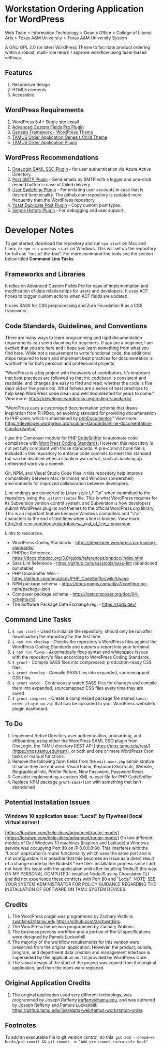 # Workstation Ordering Application for WordPress

Web Team > Information Technology > Dean's Office > College of Liberal Arts > Texas A&M University > Texas A&M University System

A GNU GPL 2.0 (or later) WordPress Theme to facilitate product ordering within a robust, multi-role return / approve workflow using team-based settings.

## Features

1. Responsive design
2. HTML5 elements
3. Accessible

## WordPress Requirements

1. WordPress 5.4+ Single site install
2. [Advanced Custom Fields Pro Plugin](https://www.advancedcustomfields.com/pro/)
3. [Genesis Framework - WordPress Theme](https://www.studiopress.com/themes/genesis/)
4. [TAMUS Order Application Genesis Child Theme](https://github.com/zachwatkins/tamus-order-theme-wp)
5. [TAMUS Order Application Plugin](https://github.com/zachwatkins/tamus-order-plugin-wp)

## WordPress Recommendations

1. [OneLogin SAML SSO Plugin](https://wordpress.org/plugins/onelogin-saml-sso/) - for user authentication via Azure Active Directory.
2. [Post SMTP Plugin](https://wordpress.org/plugins/post-smtp/) - Send emails by SMTP with a logger and one-click resend button in case of failed delivery
3. [User Switching Plugin](https://github.com/johnbillion/user-switching) - For imitating user accounts in case that is desired functionality. The github.com repository is updated more frequently than the WordPress repository.
4. [Yoast Duplicate Post Plugin](https://wordpress.org/plugins/duplicate-post/) - Copy custom post types. 
5. [Simple History Plugin](https://wordpress.org/plugins/simple-history/) - For debugging and user support.

# Developer Notes

To get started, download the repository and run `npm start` on Mac and Linux, or `npm run windows-start` on Windows. This will set up the repository for full use "out-of-the-box". For more command line tools see the section below titled **Command Line Tasks**.
## Frameworks and Libraries

It relies on Advanced Custom Fields Pro for ease of implementation and modification of data relationships for users and developers. It uses ACF hooks to trigger custom actions when ACF fields are updated.

It uses SASS for CSS preprocessing and Zurb Foundation 6 as a CSS framework.

## Code Standards, Guidelines, and Conventions

There are many ways to learn programming and rigid documentation requirements can seem daunting for beginners. If you are a beginner, I am excited that you are here and I hope you learn something from what you find here. While not a requirement to write functional code, the additional steps required to learn and implement best practices for documentation is worthwhile for both personal and professional projects.

"WordPress is a big project with thousands of contributors. It’s important that best practices are followed so that the codebase is consistent and readable, and changes are easy to find and read, whether the code is five days old or five years old. What follows are a series of best practices to help keep WordPress code clean and well documented for years to come." View more: <https://developer.wordpress.org/coding-standards/>

"WordPress uses a customized documentation schema that draws inspiration from PHPDoc, an evolving standard for providing documentation to PHP code, which is maintained by [phpDocumentor](http://phpdoc.org/)." View more: <https://developer.wordpress.org/coding-standards/inline-documentation-standards/php/>

I use the Composer module for [PHP CodeSniffer](https://github.com/squizlabs/PHP_CodeSniffer/) to automate code compliance with [WordPress Coding Standards](https://developer.wordpress.org/coding-standards/wordpress-coding-standards/). However, this repository is not yet fully compliant with those standards. A pre-commit hook file is included in this repository to enforce code commits to meet this standard but can be disabled when a situation warrants it, such as backing up unfinished work via a commit.

Git, NPM, and Visual Studio Code files in this repository help improve compatibility between Mac (terminal) and Windows (powershell) environments for improved collaboration between developers.

Line endings are converted to Linux-style LF "\n" when committed to the repository using the `.gitattributes` file. This is what WordPress requires for its Subversion version control system, and Subversion is how developers submit WordPress plugins and themes to the official WordPress.org library. This is an important feature because Windows computers add "\r\n" characters to the end of text lines when a line is broken. View more: http://git-scm.com/docs/gitattributes#_end_of_line_conversion

Links to resources:

* WordPress Coding Standards - <https://developer.wordpress.org/coding-standards/>
* PHPDoc Reference - <https://docs.phpdoc.org/3.0/guide/references/phpdoc/index.html>
* Sass Lint Reference - <https://github.com/sasstools/sass-lint> (abandoned but stable)
* PHP CodeSniffer Wiki - <https://github.com/squizlabs/PHP_CodeSniffer/wiki/Usage>
* NPM package schema - <https://docs.npmjs.com/cli/v7/configuring-npm/package-json>
* Composer package schema - <https://getcomposer.org/doc/04-schema.md>
* The Software Package Data Exchange:reg: - <https://spdx.dev/>

## Command Line Tasks

1. `$ npm start` - Used to initialize the repository; should only be run after downloading the repository for the first time.
2. `$ npm run checkwp` - Checks the repository's WordPress files against the WordPress Coding Standards and outputs a report into your terminal.
3. `$ npm run fixwp` - Automatically fixes syntax and whitespace issues with the repository's files according to WordPress Coding Standards.
4. `$ grunt` - Compile SASS files into compressed, production-ready CSS files.
5. `$ grunt develop` - Compile SASS files into expanded, sourcemapped CSS files.
6. `$ grunt watch` - Continuously watch SASS files for changes and compile them into expanded, sourcemapped CSS files every time they are saved.
7. `$ grunt compress` - Create a compressed package file named `tamus-order-plugin-wp.zip` that can be uploaded to your WordPress website's plugin dashboard.

## To Do

1. Implement Active Directory user authentication, onboarding, and offboarding using either the WordPress SAML SSO plugin from OneLogin, the TAMU directory REST API [https://mqs.tamu.edu/rest/](https://mqs.tamu.edu/rest/), or both and one or more WordPress Cron tasks or manual functions.
2. Remove the following form fields from the `edit-user.php` administrative UI since they are not used: Visual Editor, Keyboard Shortcuts, Website, Biographical Info, Profile Picture, New Password, Password Reset.
3. Consider implementing a custom XML ruleset file for PHP CodeSniffer
4. Replace NPM package `grunt-sass-lint` with something that isn't abandoned

## Potential Installation Issues

### Windows 10 application issue: "Local" by Flywheel (local virtual server)

[https://localwp.com/help-docs/advanced/router-mode/](https://localwp.com/help-docs/advanced/router-mode/)
On two different models of Dell Windows 10 machines (Inspiron and Latitude) a Windows service was occupying Port 80 on IP 0.0.0.0:80. This interferes with the "Local" application's router functionality which uses the same port and is not configurable. It is possible that this becomes an issue as a direct result of a change made by the NodeJS *.exe file's installation process since I did not have this issue with the application until after installing NodeJS this way. ON MY PERSONAL COMPUTER I installed NodeJS using Chocolatey CLI and did not experience these conflicts with Port 80 and "Local". NOTE: SEE YOUR SYSTEM ADMINISTRATOR FOR POLICY GUIDANCE REGARDING THE INSTALLATION OF SOFTWARE ON TAMU SYSTEM DEVICES.

## Credits

1. The WordPress plugin was programmed by Zachary Watkins <zwatkins2@tamu.edu> <https://github.com/zachwatkins>.
2. The WordPress theme was programmed by Zachary Watkins.
3. The business process workflow and a portion of the UI specifications were designed by Pamela Luckenbill.
4. The majority of the workflow requirements for this version were preserved from the original application. However, the product, bundle, program, and department data creation and management interface is superseded by this application as it is provided by WordPress Core.
5. The visual design at the start of the project was copied from the original application, and then the icons were replaced.

## Original Application Credits

1. The original application used very different technology, was programmed by Joseph Rafferty <jrafferty@tamu.edu>, and was authored by Joseph Rafferty and Pamela Luckenbill: <https://github.tamu.edu/liberalarts-web/tamus-workstation-order>.

## Footnotes

To add an executable file to git version control, do this: `git add --chmod=+x hooks/pre-commit && git commit -m "Add pre-commit executable hook"`